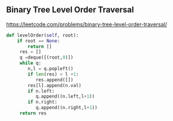 ## Binary Tree Level Order Traversal

https://leetcode.com/problems/binary-tree-level-order-traversal/

```python
def levelOrder(self, root):
    if root == None:
        return []
     res = []
     q =deque([(root,0)])
     while q:
        n,l = q.popleft()
        if len(res) < l +1:
           res.append([])
        res[l].append(n.val)
        if n.left:
           q.append((n.left,l+1))
        if n.right:
           q.append((n.right,l+1))
     return res 
```
